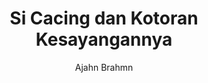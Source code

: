 ---
title: Si Cacing dan Kotoran Kesayangannya
author: Ajahn Brahmn
image: si-cacing-kotoran-kesayangannya.jpg
---